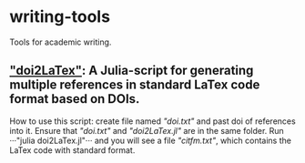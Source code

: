 # writing-tools
Tools for academic writing.

## ["doi2LaTex"](https://github.com/collectorhamster/writing-tools/blob/main/doi2LaTex.jl): A Julia-script for generating multiple references in standard LaTex code format based on DOIs.
How to use this script: create file named *"doi.txt"* and past doi of references into it. Ensure that *"doi.txt"* and *"doi2LaTex.jl"* are in the same folder. Run ···"julia doi2LaTex.jl"··· and you will see a file *"citfm.txt"*, which contains the LaTex code with standard format.
